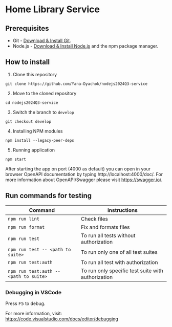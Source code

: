 # Home Library Service

## Prerequisites

- Git - [Download & Install Git](https://git-scm.com/downloads).
- Node.js - [Download & Install Node.js](https://nodejs.org/en/download/) and the npm package manager.

## How to install

1.  Clone this repository
```
git clone https://github.com/Yana-Dyachok/nodejs2024Q3-service
```
2.  Move to the cloned repository
```
cd nodejs2024Q3-service
```
3.  Switch the branch to `develop`
```
git checkout develop
```
4.  Installing NPM modules
```
npm install --legacy-peer-deps
```
5.  Running application
```
npm start
```
After starting the app on port (4000 as default) you can open
in your browser OpenAPI documentation by typing http://localhost:4000/doc/.
For more information about OpenAPI/Swagger please visit https://swagger.io/.

## Run commands for testing

| Command                     | instructions                            |
| --------------------------- | --------------------------------------- |
| `npm run lint`      | Check files                   |
| `npm run format`    | Fix and formats files                |
| `npm run test`         | To run all tests without authorization |
| `npm run test -- <path to suite>`       | To run only one of all test suites         |
| `npm run test:auth` | To run all test with authorization|
| `npm run test:auth -- <path to suite>` | To run only specific test suite with authorization|

### Debugging in VSCode

Press <kbd>F5</kbd> to debug.

For more information, visit: https://code.visualstudio.com/docs/editor/debugging
